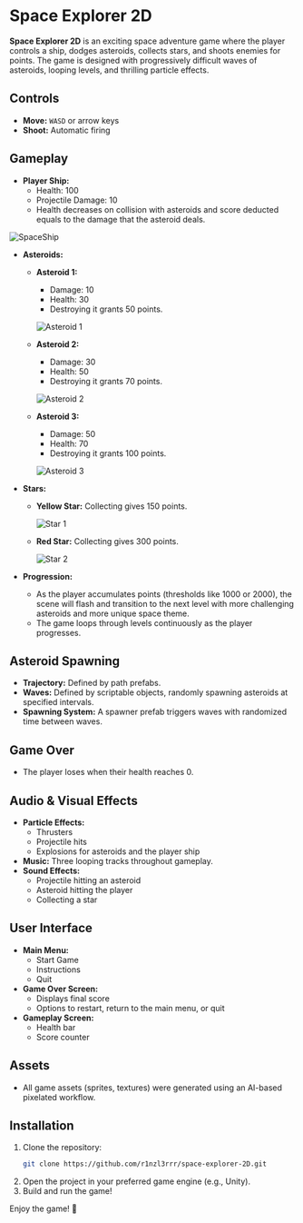 # Space Explorer 2D

**Space Explorer 2D** is an exciting space adventure game where the player controls a ship, dodges asteroids, collects stars, and shoots enemies for points. The game is designed with progressively difficult waves of asteroids, looping levels, and thrilling particle effects.

## Controls
- **Move:** `WASD` or arrow keys
- **Shoot:** Automatic firing

## Gameplay
- **Player Ship:**
  - Health: 100
  - Projectile Damage: 10
  - Health decreases on collision with asteroids and score deducted equals to the damage that the asteroid deals.

![SpaceShip](Assets/3rd%20Party%20Assets/SpaceAssets/Ships/Spaceship.png)

- **Asteroids:**
  - **Asteroid 1:**
    - Damage: 10
    - Health: 30
    - Destroying it grants 50 points.
      
    ![Asteroid 1](Assets/3rd%20Party%20Assets/SpaceAssets/Asteroids/Asteroid_1.png)
  - **Asteroid 2:**
    - Damage: 30
    - Health: 50
    - Destroying it grants 70 points.
      
    ![Asteroid 2](Assets/3rd%20Party%20Assets/SpaceAssets/Asteroids/Asteroid_2.png)
  - **Asteroid 3:**
    - Damage: 50
    - Health: 70
    - Destroying it grants 100 points.
      
    ![Asteroid 3](Assets/3rd%20Party%20Assets/SpaceAssets/Asteroids/Asteroid_3.png)
    
- **Stars:**
  - **Yellow Star:** Collecting gives 150 points.
    
    ![Star 1](Assets/3rd%20Party%20Assets/SpaceAssets/Stars/Star_1.png)
  - **Red Star:** Collecting gives 300 points.
    
    ![Star 2](Assets/3rd%20Party%20Assets/SpaceAssets/Stars/Star_2.png)

- **Progression:**
  - As the player accumulates points (thresholds like 1000 or 2000), the scene will flash and transition to the next level with more challenging asteroids and more unique space theme.
  - The game loops through levels continuously as the player progresses.

## Asteroid Spawning
- **Trajectory:** Defined by path prefabs.
- **Waves:** Defined by scriptable objects, randomly spawning asteroids at specified intervals.
- **Spawning System:** A spawner prefab triggers waves with randomized time between waves.

## Game Over
- The player loses when their health reaches 0.

## Audio & Visual Effects
- **Particle Effects:**
  - Thrusters
  - Projectile hits
  - Explosions for asteroids and the player ship
- **Music:** Three looping tracks throughout gameplay.
- **Sound Effects:** 
  - Projectile hitting an asteroid
  - Asteroid hitting the player
  - Collecting a star

## User Interface
- **Main Menu:**
  - Start Game
  - Instructions
  - Quit
- **Game Over Screen:**
  - Displays final score
  - Options to restart, return to the main menu, or quit
- **Gameplay Screen:**
  - Health bar
  - Score counter

## Assets
- All game assets (sprites, textures) were generated using an AI-based pixelated workflow.

## Installation
1. Clone the repository:  
   ```bash
   git clone https://github.com/r1nzl3rrr/space-explorer-2D.git
   ```
2. Open the project in your preferred game engine (e.g., Unity).
3. Build and run the game!

Enjoy the game! 🚀
